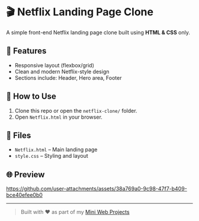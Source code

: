 # 🎬 Netflix Landing Page Clone

A simple front-end Netflix landing page clone built using **HTML & CSS** only.

## 📄 Features

- Responsive layout (flexbox/grid)
- Clean and modern Netflix-style design
- Sections include: Header, Hero area, Footer

## 🚀 How to Use

1. Clone this repo or open the `netflix-clone/` folder.
2. Open `Netflix.html` in your browser.

## 📁 Files

- `Netflix.html` – Main landing page
- `style.css` – Styling and layout

## 🌐 Preview

https://github.com/user-attachments/assets/38a769a0-9c98-47f7-b409-bce40efee0b0

---

> Built with ❤️ as part of my [Mini Web Projects](https://github.com/shaikh-insha/mini-web-projects)
